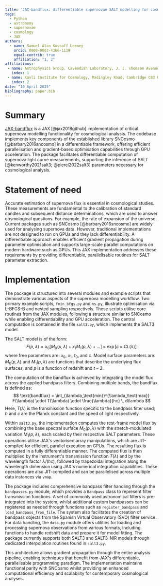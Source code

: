 ```yaml
---
title: 'JAX-bandflux: differentiable supernovae SALT modelling for cosmological analysis on GPUs'
tags:
  - Python
  - astronomy
  - supernovae
  - cosmology
  - JAX
authors:
  - name: Samuel Alan Kossoff Leeney
    orcid: 0000-0003-4366-1119
    equal-contrib: true
    affiliation: "1, 2"
affiliations:
 - name: Astrophysics Group, Cavendish Laboratory, J. J. Thomson Avenue, Cambridge CB3 0HE, UK
   index: 1
 - name: Kavli Institute for Cosmology, Madingley Road, Cambridge CB3 0HA, UK
   index: 2
date: "10 April 2025"
bibliography: paper.bib
---
```

# Summary

[JAX-bandflux](https://github.com/samleeney/JAX-bandflux) is a JAX [@jax2018github] implementation of critical supernova modelling functionality for cosmological analysis. The codebase implements key components of the established library SNCosmo [@barbary2016sncosmo] in a differentiable framework, offering efficient parallelisation and gradient-based optimisation capabilities through GPU acceleration. The package facilitates differentiable computation of supernova light curve measurements, supporting the inference of SALT [@kenworthy2021salt3; @pierel2022salt3] parameters necessary for cosmological analysis.

# Statement of need

Accurate estimation of supernova flux is essential in cosmological studies. These measurements are fundamental to the calibration of standard candles and subsequent distance determinations, which are used to answer cosmological questions. For example, the rate of expansion of the universe. Current packages such as SNCosmo [@barbary2016sncosmo] are widely used for analysing supernova data. However, traditional implementations are not designed to run on GPUs and they lack differentiability. A differentiable approach enables efficient gradient propagation during parameter optimisation and supports large-scale parallel computations on modern hardware such as GPUs. This JAX implementation addresses these requirements by providing differentiable, parallelisable routines for SALT parameter extraction.

# Implementation

The package is structured into several modules and example scripts that demonstrate various aspects of the supernova modelling workflow. Two primary example scripts, `fmin_bfgs.py` and `ns.py`, illustrate optimisation via L-BFGS-B and nested sampling respectively. These scripts utilise core routines from the JAX modules, following a structure similar to SNCosmo while enabling differentiability and GPU acceleration. The central computation is contained in the file `salt3.py`, which implements the SALT3 model.

The SALT model is of the form:
$$
F(p, \lambda) = x_0 \left[ M_0(p, \lambda) + x_1 M_1(p, \lambda) + \ldots \right] \times \exp \left[ c \times CL(\lambda) \right]
$$
where free parameters are: $x_0$, $x_1$, $t_0$, and $c$. Model surface parameters are: $M_0(p, \lambda)$ and $M_1(p, \lambda)$ are functions that describe the underlying flux surfaces, and $p$ is a function of redshift and $t-2$.

The computation of the bandflux is achieved by integrating the model flux across the applied bandpass filters. Combining multiple bands, the bandflux is defined as:
$$
\text{bandflux} = \int_{\lambda_\text{min}}^{\lambda_\text{max}} F(\lambda) \cdot T(\lambda) \cdot \frac{\lambda}{hc} \, d\lambda
$$
Here, $T(\lambda)$ is the transmission function specific to the bandpass filter used; $h$ and $c$ are the Planck constant and the speed of light respectively.

Within `salt3.py`, the implementation computes the rest-frame model flux by combining the base spectral surface $M_0(p, \lambda)$ with the stretch-modulated variation $M_1(p, \lambda)$, each scaled by their respective SALT parameters. These operations utilise JAX's vectorised array manipulations, which are JIT-compiled for efficient, parallel execution on GPUs. The resulting flux is computed in a fully differentiable manner. The computed flux is then multiplied by the instrument's transmission function $T(\lambda)$ and by the wavelength factor $\lambda/(hc)$, followed by trapezoidal integration along the wavelength dimension using JAX's numerical integration capabilities. These operations are also JIT-compiled and can be parallelised across multiple data instances via `vmap`.

The package includes comprehensive bandpass filter handling through the `bandpasses.py` module, which provides a `Bandpass` class to represent filter transmission functions. A set of commonly used astronomical filters is pre-integrated into the system, whilst additional custom bandpasses can be registered as needed through functions such as `register_bandpass` and `load_bandpass_from_file`. The system also facilitates the creation of bandpass objects from the Spanish Virtual Observatory (SVO) filter service. For data handling, the `data.py` module offers utilities for loading and processing supernova observations from various formats, including functions to handle redshift data and prepare it for model fitting. The package currently supports both SALT3 and SALT3-NIR models through dedicated interpolation routines found in `salt3.py`.

This architecture allows gradient propagation through the entire analysis pipeline, enabling techniques that benefit from JAX's differentiable, parallelisable programming paradigm. The implementation maintains functional parity with SNCosmo whilst providing an enhanced computational efficiency and scalability for contemporary cosmological analyses.